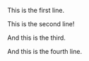 This is the first line.

This is the second line!

And this is the third.

And this is the fourth line.
